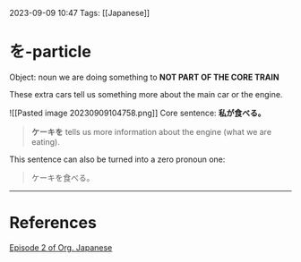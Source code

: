 2023-09-09 10:47
Tags: [[Japanese]]

# を-particle
Object: noun we are doing something to
**NOT PART OF THE CORE TRAIN**

These extra cars tell us something more about the main car or the engine.

![[Pasted image 20230909104758.png]]
Core sentence: **私が食べる。**
>**ケーキを** tells us more information about the engine (what we are eating).

This sentence can also be turned into a zero pronoun one:
>ケーキを食べる。




___
# References
[Episode 2 of Org. Japanese](https://www.youtube.com/watch?v=P3n8n0u3LHA&list=PLg9uYxuZf8x_A-vcqqyOFZu06WlhnypWj&index=2)